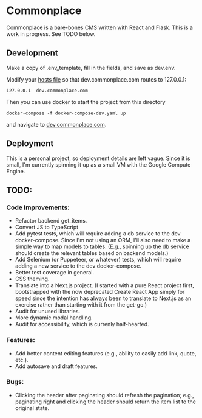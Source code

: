 # Commonplace

Commonplace is a bare-bones CMS written with React and Flask. This is a work in progress. See TODO below.

## Development

Make a copy of .env_template, fill in the fields, and save as dev.env.

Modify your [hosts file](https://en.wikipedia.org/wiki/Hosts_(file)) so that dev.commonplace.com routes to 127.0.0.1:

```
127.0.0.1  dev.commonplace.com
```

Then you can use docker to start the project from this directory

```
docker-compose -f docker-compose-dev.yaml up
```

and navigate to [dev.commonplace.com](http://dev.commonplace.com).

## Deployment

This is a personal project, so deployment details are left vague. Since it is small, I'm currently spinning it up as a small VM with the Google Compute Engine.

## TODO:

### Code Improvements:

- Refactor backend get_items.
- Convert JS to TypeScript
- Add pytest tests, which will require adding a db service to the dev docker-compose. Since I'm not using an ORM, I'll also need to make a simple way to map models to tables. (E.g., spinning up the db service should create the relevant tables based on backend models.)
- Add Selenium (or Puppeteer, or whatever) tests, which will require adding a new service to the dev docker-compose.
- Better test coverage in general.
- CSS theming.
- Translate into a Next.js project. (I started with a pure React project first, bootstrapped with the now deprecated Create React App simply for speed since the intention has always been to translate to Next.js as an exercise rather than starting with it from the get-go.)
- Audit for unused libraries.
- More dynamic modal handling.
- Audit for accessibility, which is currenly half-hearted.

### Features:

- Add better content editing features (e.g., ability to easily add link, quote, etc.).
- Add autosave and draft features.

### Bugs:

- Clicking the header after paginating should refresh the pagination; e.g., paginating right and clicking the header should return the item list to the original state.


